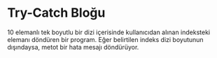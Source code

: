 # Try-Catch Bloğu
10 elemanlı tek boyutlu bir dizi içerisinde kullanıcıdan alınan indeksteki elemanı döndüren bir program. 
Eğer belirtilen indeks dizi boyutunun dışındaysa, metot bir hata mesajı döndürüyor.
